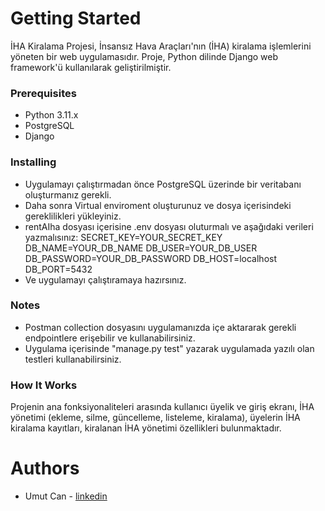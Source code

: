 # Getting Started
İHA Kiralama Projesi, İnsansız Hava Araçları'nın (İHA) kiralama işlemlerini yöneten bir web uygulamasıdır. Proje, Python dilinde Django web framework'ü kullanılarak geliştirilmiştir.

### Prerequisites
- Python 3.11.x
- PostgreSQL
- Django

### Installing
- Uygulamayı çalıştırmadan önce PostgreSQL üzerinde bir veritabanı oluşturmanız gerekli.
- Daha sonra Virtual enviroment oluşturunuz ve dosya içerisindeki gereklilikleri yükleyiniz.
- rentAIha dosyası içerisine .env dosyası oluturmalı ve aşağıdaki verileri yazmalısınız:
  SECRET_KEY=YOUR_SECRET_KEY
  DB_NAME=YOUR_DB_NAME
  DB_USER=YOUR_DB_USER
  DB_PASSWORD=YOUR_DB_PASSWORD
  DB_HOST=localhost
  DB_PORT=5432
- Ve uygulamayı çalıştıramaya hazırsınız.

### Notes
- Postman collection dosyasını uygulamanızda içe aktararak gerekli endpointlere erişebilir ve kullanabilirsiniz.
- Uygulama içerisinde "manage.py test" yazarak uygulamada yazılı olan testleri kullanabilirsiniz.

### How It Works
Projenin ana fonksiyonaliteleri arasında kullanıcı üyelik ve giriş ekranı, İHA yönetimi (ekleme, silme, güncelleme, listeleme, kiralama), üyelerin İHA kiralama kayıtları, kiralanan İHA yönetimi özellikleri bulunmaktadır.

# Authors
- Umut Can - [linkedin](https://www.linkedin.com/in/umut-can-0a7417157/)
